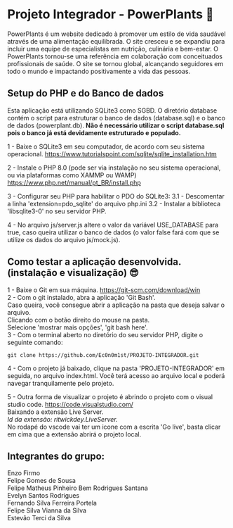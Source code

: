 # Projeto Integrador - PowerPlants 🌿

PowerPlants é um website dedicado à promover um estilo de vida saudável através de uma alimentação equilibrada. O site cresceu e se expandiu para incluir uma equipe de especialistas em nutrição, culinária e bem-estar. O PowerPlants tornou-se uma referência em colaboração com conceituados profissionais de saúde. O site se tornou global, alcançando seguidores em todo o mundo e impactando positivamente a vida das pessoas. <br>

## Setup do PHP e do Banco de dados

Esta aplicação está utilizando SQLite3 como SGBD. O diretório database contém o script para estruturar o banco de dados (database.sql) e o banco de dados (powerplant.db). **Não é necessário utilizar o script database.sql pois o banco já está devidamente estruturado e populado.**

1 - Baixe o SQLite3 em seu computador, de acordo com seu sistema operacional. https://www.tutorialspoint.com/sqlite/sqlite_installation.htm <br/>

2 - Instale o PHP 8.0 (pode ser via instalação no seu sistema operacional, ou via plataformas como XAMMP ou WAMP) https://www.php.net/manual/pt_BR/install.php <br/>

3 - Configurar seu PHP para habilitar o PDO do SQLite3:
3.1 - Descomentar a linha 'extension=pdo_sqlite' do arquivo php.ini
3.2 - Instalar a biblioteca 'libsqlite3-0' no seu servidor PHP.

4 - No arquivo js/server.js altere o valor da variável USE_DATABASE para true, caso queira utilizar o banco de dados (o valor false fará com que se utilize os dados do arquivo js/mock.js).

## Como testar a aplicação desenvolvida. (instalação e visualização) 😎

1 - Baixe o Git em sua máquina. https://git-scm.com/download/win <br>
2 - Com o git instalado, abra a aplicação 'Git Bash'. <br>
Caso queira, você consegue abrir a aplicação na pasta que deseja salvar o arquivo. <br>
Clicando com o botão direito do mouse na pasta. <br>
Selecione 'mostrar mais opções', 'git bash here'. <br>
3 - Com o terminal aberto no diretório do seu servidor PHP, digite o seguinte comando:

```
git clone https://github.com/Ec0n0m1st/PROJETO-INTEGRADOR.git
```

4 - Com o projeto já baixado, clique na pasta 'PROJETO-INTEGRADOR' em seguida, no arquivo index.html.
Você terá acesso ao arquivo local e poderá navegar tranquilamente pelo projeto. <br>

5 - Outra forma de visualizar o projeto é abrindo o projeto com o visual studio code. https://code.visualstudio.com/ <br>
Baixando a extensão Live Server. <br>
_Id da extensão: ritwickdey.LiveServer._ <br>
No rodapé do vscode vai ter um icone com a escrita 'Go live', basta clicar em cima que a extensão abrirá o projeto local. <br>

## Integrantes do grupo:

Enzo Firmo <br>
Felipe Gomes de Sousa <br>
Felipe Matheus Pinheiro Bem Rodrigues Santana <br>
Evelyn Santos Rodrigues <br>
Fernando Silva Ferreira Portela <br>
Felipe Silva Vianna da Silva <br>
Estevão Terci da Silva <br>
